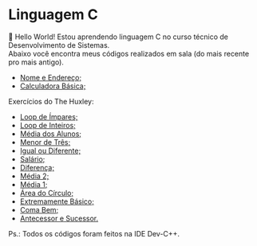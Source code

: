 # Linguagem C

<p>👋 Hello World! Estou aprendendo linguagem C no curso técnico de Desenvolvimento de Sistemas. <br>
 Abaixo você encontra meus códigos realizados em sala (do mais recente pro mais antigo).   </p> 

<ul>
  <li><a href="https://github.com/amandavsadev/Linguagem-C/blob/main/NomeEndereco.c" target="_blank"> Nome e Endereço; </a></li>
  <li><a href="https://github.com/amandavsadev/Linguagem-C/blob/main/CalculadoraBasica.c" target="_blank"> Calculadora Básica; </a></li>
</ul>

<p> Exercícios do The Huxley: </p>

<ul>
  <li><a href="https://github.com/amandavsadev/Linguagem-C/blob/main/LoopImpares.c" target="_blank"> Loop de Ímpares; </a></li>
  <li><a href="https://github.com/amandavsadev/Linguagem-C/blob/main/LoopInteiros.c" target="_blank"> Loop de Inteiros; </a></li>
  <li><a href="https://github.com/amandavsadev/Linguagem-C/blob/main/MediaAlunos.c" target="_blank"> Média dos Alunos; </a></li>
  <li><a href="https://github.com/amandavsadev/Linguagem-C/blob/main/MenorTres.c" target="_blank"> Menor de Três; </a></li>
  <li><a href="https://github.com/amandavsadev/Linguagem-C/blob/main/IgualDiferente.c" target="_blank"> Igual ou Diferente; </a></li>
  <li><a href="https://github.com/amandavsadev/Linguagem-C/blob/main/Salario.c" target="_blank"> Salário; </a></li>
  <li><a href="https://github.com/amandavsadev/Linguagem-C/blob/main/Diferenca.c" target="_blank"> Diferença; </a></li>
  <li><a href="https://github.com/amandavsadev/Linguagem-C/blob/main/Media2.c" target="_blank"> Média 2; </a></li>
  <li><a href="https://github.com/amandavsadev/Linguagem-C/blob/main/Media1.c" target="_blank"> Média 1; </a> </li>
  <li><a href="https://github.com/amandavsadev/Linguagem-C/blob/main/AreaCirculo.c" target="_blank"> Área do Círculo; </a></li>
  <li><a href="https://github.com/amandavsadev/Linguagem-C/blob/main/ExtremamenteBasico.c" target="_blank"> Extremamente Básico; </a></li>
  <li><a href="https://github.com/amandavsadev/Linguagem-C/blob/main/ComaBem.c" target="_blank"> Coma Bem; </a></li>
  <li><a href="https://github.com/amandavsadev/Linguagem-C/blob/main/AntecessorSucessor.c" target="_blank"> Antecessor e Sucessor. </a> </li> 
</ul>

<p> Ps.: Todos os códigos foram feitos na IDE Dev-C++. </p>
